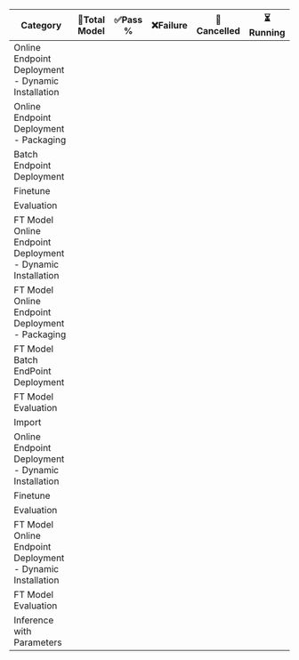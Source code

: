 

| Category        | 🚀Total Model| ✅Pass %|❌Failure|🚫Cancelled|⏳Running| 
| ----------- | ----------------- | -------- | -------- | --------  | -------- |
| Online Endpoint Deployment - Dynamic Installation       
| Online Endpoint Deployment - Packaging   
| Batch Endpoint Deployment 
| Finetune          
| Evaluation   
| FT Model Online Endpoint Deployment - Dynamic Installation 
| FT Model Online Endpoint Deployment - Packaging
| FT Model Batch EndPoint Deployment
| FT Model Evaluation
| Import
| Online Endpoint Deployment - Dynamic Installation
| Finetune
| Evaluation
| FT Model Online Endpoint Deployment - Dynamic Installation
| FT Model Evaluation
| Inference with Parameters
